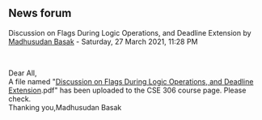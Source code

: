 <h2>News forum</h2><a href="https://moodle.cse.buet.ac.bd/user/view.php?id=523&course=555"></a>
Discussion on Flags During Logic Operations, and Deadline Extension
by <a href="https://moodle.cse.buet.ac.bd/user/view.php?id=523&course=555">Madhusudan Basak</a> - Saturday, 27 March 2021, 11:28 PM


 

Dear All,<br />A file named "<a href="..%5C..%5Cfile%5CDiscussion%20on%20Flags%20During%20Logic%20Operations%2C%20and%20Deadline%20Extension.pdf">Discussion on Flags During Logic Operations, and Deadline Extension</a>.pdf" has been uploaded to the CSE 306 course page. Please check.<br />Thanking you,Madhusudan Basak






